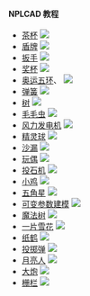 #### NPLCAD 教程

 - [茶杯](https://keepwork.com/official/docs/CAD/examples/茶杯)
 ![](https://api.keepwork.com/storage/v0/siteFiles/11355/raw#1585796220728茶杯.png)
 - [盾牌](https://keepwork.com/official/docs/CAD/examples/盾牌)
 ![](https://api.keepwork.com/storage/v0/siteFiles/11356/raw#1585796265860美国队长的盾牌.png)
 - [扳手](https://keepwork.com/official/docs/CAD/examples/扳手)
 ![](https://api.keepwork.com/storage/v0/siteFiles/11358/raw#1585796342385扳手.png)
 - [奖杯](https://keepwork.com/official/docs/CAD/examples/奖杯)
 ![](https://api.keepwork.com/storage/v0/siteFiles/11466/raw#Nibbler-Trophy奖杯.png)
 - [奥运五环](https://keepwork.com/official/docs/CAD/examples/奥运五环)、
 ![](https://api.keepwork.com/storage/v0/siteFiles/11380/raw#rings奥运五环.png)
 - [弹簧](https://keepwork.com/official/docs/CAD/examples/弹簧)
 ![](https://api.keepwork.com/storage/v0/siteFiles/11372/raw#spring弹簧.png)
 - [树](https://keepwork.com/official/docs/CAD/examples/树)
 ![](https://api.keepwork.com/storage/v0/siteFiles/11386/raw#LumpyTree.png)
 - [毛毛虫](https://keepwork.com/official/docs/CAD/examples/毛毛虫)
 ![](https://api.keepwork.com/storage/v0/siteFiles/11391/raw#caterpillar.png)
 - [风力发电机](https://keepwork.com/official/docs/CAD/examples/风力发电机)
 ![](https://api.keepwork.com/storage/v0/siteFiles/11399/raw#Nibbler-Windmill.png)
 - [精灵球](https://keepwork.com/official/docs/CAD/examples/精灵球)
 ![](https://api.keepwork.com/storage/v0/siteFiles/11361/raw#Elfball.png)
 - [沙漏](https://keepwork.com/official/docs/CAD/examples/沙漏)
 ![](https://api.keepwork.com/storage/v0/siteFiles/11438/raw#Nibbler-Hourglass.png)
 - [玩偶](https://keepwork.com/official/docs/CAD/examples/玩偶)
 ![](https://api.keepwork.com/storage/v0/siteFiles/11449/raw#Nibbler-Petdoll.png)
 - [投石机](https://keepwork.com/official/docs/CAD/examples/投石机)
 ![](https://api.keepwork.com/storage/v0/siteFiles/11483/raw#Nibbler-Trebuchet.png)
 - [小鸡](https://keepwork.com/official/docs/CAD/examples/小鸡)
 ![](https://api.keepwork.com/storage/v0/siteFiles/11514/raw#Nibbler-Chick.png)
 - [五角星](https://keepwork.com/official/docs/CAD/examples/五角星)
 ![](https://api.keepwork.com/storage/v0/siteFiles/11622/raw#star.png)
 - [可变参数建模](https://keepwork.com/official/docs/CAD/examples/可变参数建模)
 ![](https://api.keepwork.com/storage/v0/siteFiles/11644/raw#parameterized.png)
 - [魔法树](https://keepwork.com/official/docs/CAD/examples/魔法树)
 ![](https://api.keepwork.com/storage/v0/siteFiles/11656/raw#1586339029533魔法树.png)
 - [一片雪花](https://keepwork.com/official/docs/CAD/examples/一片雪花)
 ![](https://api.keepwork.com/storage/v0/siteFiles/11659/raw#SnowFlake.png)
 - [纸鹤](https://keepwork.com/official/docs/CAD/examples/纸鹤)
 ![](https://api.keepwork.com/storage/v0/siteFiles/11668/raw#Nibbler-Papercrane.png)
 - [投掷弹](https://keepwork.com/official/docs/CAD/examples/投掷弹)
 ![](https://api.keepwork.com/storage/v0/siteFiles/11694/raw#Nibbler-Grenade.png)
 - [月亮人](https://keepwork.com/official/docs/CAD/examples/月亮人)
 ![](https://api.keepwork.com/storage/v0/siteFiles/11785/raw#Nibbler-Happymoon.png)
 - [大炮](https://keepwork.com/official/docs/CAD/examples/大炮)
 ![](https://api.keepwork.com/storage/v0/siteFiles/11801/raw#cannon.png)
 - [栅栏](https://keepwork.com/official/docs/CAD/examples/栅栏)
 ![](https://api.keepwork.com/storage/v0/siteFiles/11832/raw#Nibbler-Fence.png) 
 